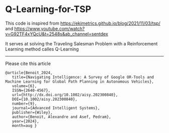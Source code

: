 # Q-Learning-for-TSP

This code is inspired from https://ekimetrics.github.io/blog/2021/11/03/tsp/ and https://www.youtube.com/watch?v=G92TF4xYQcU&t=2548s&ab_channel=sentdex

It serves at solving the Traveling Salesman Problem with a Reinforcement Learning method calles Q-Learning

---
Please cite this article

```
@article{Benoit_2024,
   title={Navigating Intelligence: A Survey of Google OR‐Tools and Machine Learning for Global Path Planning in Autonomous Vehicles},
   volume={6},
   ISSN={2640-4567},
   url={http://dx.doi.org/10.1002/aisy.202300840},
   DOI={10.1002/aisy.202300840},
   number={9},
   journal={Advanced Intelligent Systems},
   publisher={Wiley},
   author={Benoit, Alexandre and Asef, Pedram},
   year={2024},
   month=aug }
```
